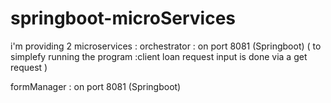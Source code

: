 # springboot-microServices

i'm providing 2 microservices :
orchestrator : on port 8081 (Springboot)
( to simplefy running the program :client loan request input is done via a get request )

formManager : on port 8081 (Springboot)


